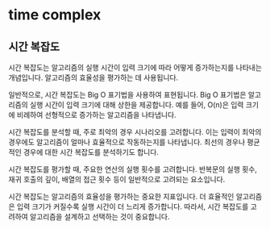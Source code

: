 # time complex

## 시간 복잡도

시간 복잡도는 알고리즘의 실행 시간이 입력 크기에 따라 어떻게 증가하는지를 나타내는 개념입니다. 알고리즘의 효율성을 평가하는 데 사용됩니다.

일반적으로, 시간 복잡도는 Big O 표기법을 사용하여 표현됩니다. Big O 표기법은 알고리즘의 실행 시간이 입력 크기에 대해 상한을 제공합니다. 예를 들어, O(n)은 입력 크기에 비례하여 선형적으로 증가하는 알고리즘을 나타냅니다.

시간 복잡도를 분석할 때, 주로 최악의 경우 시나리오를 고려합니다. 이는 입력이 최악의 경우에도 알고리즘이 얼마나 효율적으로 작동하는지를 나타냅니다. 최선의 경우나 평균적인 경우에 대한 시간 복잡도를 분석하기도 합니다.

시간 복잡도를 평가할 때, 주요한 연산의 실행 횟수를 고려합니다. 반복문의 실행 횟수, 재귀 호출의 깊이, 배열의 접근 횟수 등이 일반적으로 고려되는 요소입니다.

시간 복잡도는 알고리즘의 효율성을 평가하는 중요한 지표입니다. 더 효율적인 알고리즘은 입력 크기가 커질수록 실행 시간이 더 느리게 증가합니다. 따라서, 시간 복잡도를 고려하여 알고리즘을 설계하고 선택하는 것이 중요합니다.
